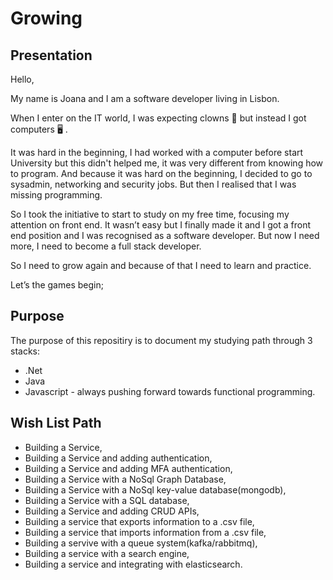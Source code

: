 # Growing

## Presentation

Hello, 

My name is Joana and I am a software developer living in Lisbon.

When I enter on the IT world, I was expecting clowns 🤡 but instead I got computers 🖥 . 

It was hard in the beginning, I had worked with a computer before start University but this didn't helped me, it was very different from knowing how to program. And because it was hard on the beginning, I decided to go to sysadmin, networking and security jobs. But then I realised that I was missing programming. 

So I took the initiative to start to study on my free time, focusing my attention on front end. It wasn’t easy but I finally made it and I got a front end position and I was recognised as a software developer. But now I need more, I need to become a full stack developer. 

So I need to grow again and because of that I need to learn and practice.

Let’s the games begin;

## Purpose

The purpose of this repositiry is to document my studying path through 3 stacks:
 - .Net
 - Java
 - Javascript - always pushing forward towards functional programming.

## Wish List Path

- Building a Service,
- Building a Service and adding authentication,
- Building a Service and adding MFA authentication,
- Building a Service with a NoSql Graph Database,
- Building a Service with a NoSql key-value database(mongodb),
- Building a Service with a SQL database,
- Building a Service and adding CRUD APIs,
- Building a service that exports information to a .csv file,
- Building a service that imports information from a .csv file,
- Building a servive with a queue system(kafka/rabbitmq),
- Building a service with a search engine,
- Building a service and integrating with elasticsearch.


